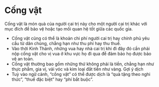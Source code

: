 # Cống vật

Cống vật là món quà của người cai trị này cho một người cai trị khác với mục đích để bảo vệ hoặc tạo mối quan hệ tốt giữa các quốc gia.
- Cống vật cũng có thể là khoản chi phí người cai trị hay chính phủ yêu cầu từ dân chúng, chẳng hạn như thu phí hay thu thuế. 
- Vào thời Kinh Thánh, những vua hay nhà cai trị khi đi đây đó cần phải nộp cống vật cho vị vua ở khu vực họ đi qua để đảm bảo họ được bảo vệ an toàn. 
- Cống vật thường bao gồm những thứ không phải là tiền, chẳng hạn như thực phẩm, gia vị, vải vóc và kim loại đắt tiền như vàng.
Gợi ý dịch
- Tuỳ vào ngữ cảnh, “cống vật” có thể được dịch là “quà tặng theo nghi thức”, “thuế đặc biệt” hay “phí bắt buộc”.

